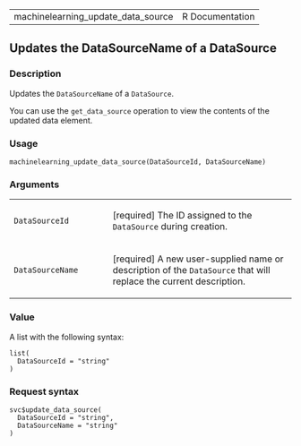 <table style="width: 100%;">
<tbody>
<tr class="odd">
<td>machinelearning_update_data_source</td>
<td style="text-align: right;">R Documentation</td>
</tr>
</tbody>
</table>

## Updates the DataSourceName of a DataSource

### Description

Updates the `DataSourceName` of a `DataSource`.

You can use the `get_data_source` operation to view the contents of the
updated data element.

### Usage

    machinelearning_update_data_source(DataSourceId, DataSourceName)

### Arguments

<table>
<colgroup>
<col style="width: 35%" />
<col style="width: 65%" />
</colgroup>
<tbody>
<tr class="odd">
<td><code
id="machinelearning_update_data_source_:_DataSourceId">DataSourceId</code></td>
<td><p>[required] The ID assigned to the <code>DataSource</code> during
creation.</p></td>
</tr>
<tr class="even">
<td><code
id="machinelearning_update_data_source_:_DataSourceName">DataSourceName</code></td>
<td><p>[required] A new user-supplied name or description of the
<code>DataSource</code> that will replace the current
description.</p></td>
</tr>
</tbody>
</table>

### Value

A list with the following syntax:

    list(
      DataSourceId = "string"
    )

### Request syntax

    svc$update_data_source(
      DataSourceId = "string",
      DataSourceName = "string"
    )

